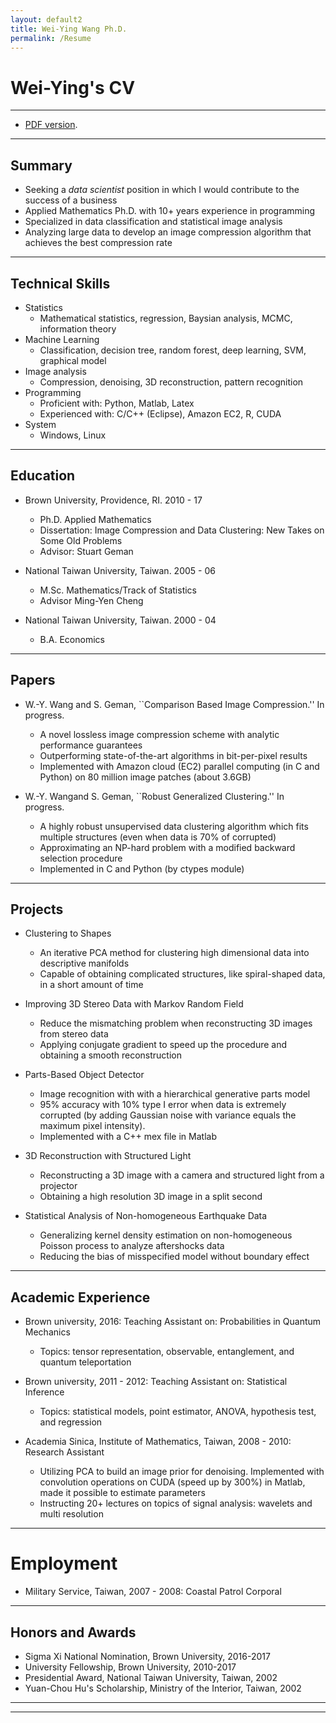 ```yaml
---
layout: default2
title: Wei-Ying Wang Ph.D. 
permalink: /Resume
---
```


# Wei-Ying's CV
---

* [PDF version](/assets/WeiyingWang_CV.pdf).


---
## Summary ##
* Seeking a *data* _scientist_ position in which I would contribute to the success of a business 
* Applied Mathematics Ph.D. with 10+ years experience in programming
* Specialized in data classification and statistical image analysis
* Analyzing large data to develop an image compression algorithm that achieves the best compression rate

---
## Technical Skills
* Statistics
  * Mathematical statistics, regression, Baysian analysis, MCMC, information theory
* Machine Learning
  * Classification, decision tree, random forest, deep learning, SVM, graphical model
* Image analysis
  * Compression, denoising, 3D reconstruction, pattern recognition		  
* Programming	
  * Proficient with: Python, Matlab,  Latex
  * Experienced with: C/C++ (Eclipse), Amazon EC2, R, CUDA
* System
  * Windows, Linux

---
## Education

* Brown University, Providence, RI. 2010 - 17
  * Ph.D. Applied Mathematics
  * Dissertation: Image Compression and Data Clustering: New Takes on Some Old Problems
  * Advisor: Stuart Geman
	
* National Taiwan University, Taiwan. 2005 - 06
  * M.Sc. Mathematics/Track of Statistics
  * Advisor Ming-Yen Cheng
* National Taiwan University, Taiwan.  2000 - 04
  * B.A. Economics
  

--- 
## Papers
  * W.-Y. Wang and S. Geman, ``Comparison Based Image Compression.'' In progress. 		
	* A novel lossless image compression scheme with analytic performance guarantees 
	* Outperforming state-of-the-art algorithms in bit-per-pixel results
	* Implemented with Amazon cloud (EC2) parallel computing (in C and Python) on 80 million image patches (about 3.6GB)	
	

  * W.-Y. Wangand S. Geman, ``Robust Generalized Clustering.''  In progress.
	*  A highly robust unsupervised data clustering algorithm which fits multiple structures (even when data is 70% of corrupted) 
	* Approximating an NP-hard problem with a modified backward selection procedure
	* Implemented in C and Python (by ctypes module)
	
	
---
## Projects ##

  * Clustering to Shapes
	* An iterative PCA method for clustering high dimensional data into descriptive manifolds
	* Capable of obtaining complicated structures, like spiral-shaped data, in a short amount of time
	
  * Improving 3D Stereo Data with Markov Random Field
	*  Reduce the mismatching problem when reconstructing 3D images from stereo data
	*  Applying conjugate gradient to speed up the procedure and obtaining a smooth reconstruction
	
  * Parts-Based Object Detector
	* Image recognition with with a hierarchical generative parts model
	* 95% accuracy with 10% type I error when data is extremely corrupted (by adding Gaussian noise with variance equals the maximum pixel intensity).
	* Implemented with a C++ mex file in Matlab	
	
  * 3D Reconstruction with Structured Light
	* Reconstructing a 3D image with a camera and structured light from a projector
	* Obtaining a high resolution 3D image in a split second
	
  * Statistical Analysis of Non-homogeneous Earthquake Data
	* Generalizing kernel density estimation on non-homogeneous Poisson process to analyze aftershocks data
	* Reducing the bias of misspecified model without boundary effect
	
---	
## Academic Experience
  * Brown university, 2016: Teaching Assistant on: Probabilities in Quantum Mechanics
    *  Topics: tensor representation, observable, entanglement, and quantum teleportation 

  * Brown university, 2011 - 2012: Teaching Assistant on: Statistical Inference
    *  Topics: statistical models, point estimator, ANOVA, hypothesis test, and regression

  * Academia Sinica, Institute of Mathematics, Taiwan, 2008 - 2010: Research Assistant
    *  Utilizing PCA to build an image prior for denoising. Implemented with convolution operations on CUDA (speed up by 300%) in Matlab, made it possible to estimate parameters
    *  Instructing 20+ lectures on topics of signal analysis: wavelets and multi resolution
	
---
# Employment
  * Military Service, Taiwan, 2007 - 2008: Coastal Patrol Corporal
  
--- 
## Honors and Awards
  * Sigma Xi National Nomination, Brown University, 2016-2017
  * University Fellowship, Brown University, 2010-2017
  * Presidential Award, National Taiwan University, Taiwan, 2002
  * Yuan-Chou Hu's Scholarship, Ministry of the Interior, Taiwan, 2002

----
****

